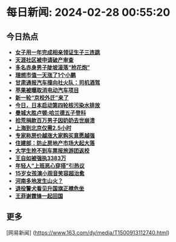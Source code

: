 
# 每日新闻: 2024-02-28 00:55:20
## 今日热点

- **[女子用一年完成相亲领证生子三连跳](https://www.163.com/search?keyword=%E5%A5%B3%E5%AD%90%E7%94%A8%E4%B8%80%E5%B9%B4%E5%AE%8C%E6%88%90%E7%9B%B8%E4%BA%B2%E9%A2%86%E8%AF%81%E7%94%9F%E5%AD%90%E4%B8%89%E8%BF%9E%E8%B7%B3)**
- **[天涯社区被申请破产审查](https://www.163.com/search?keyword=%E5%A4%A9%E6%B6%AF%E7%A4%BE%E5%8C%BA%E8%A2%AB%E7%94%B3%E8%AF%B7%E7%A0%B4%E4%BA%A7%E5%AE%A1%E6%9F%A5)**
- **[多名赤身男子陡坡滚落“抢花炮”](https://www.163.com/search?keyword=%E5%A4%9A%E5%90%8D%E8%B5%A4%E8%BA%AB%E7%94%B7%E5%AD%90%E9%99%A1%E5%9D%A1%E6%BB%9A%E8%90%BD%E2%80%9C%E6%8A%A2%E8%8A%B1%E7%82%AE%E2%80%9D)**
- **[理想市值一天涨了1个小鹏](https://www.163.com/search?keyword=%E7%90%86%E6%83%B3%E5%B8%82%E5%80%BC%E4%B8%80%E5%A4%A9%E6%B6%A8%E4%BA%861%E4%B8%AA%E5%B0%8F%E9%B9%8F)**
- **[甘肃通报汽车撞向社火队：司机酒驾](https://www.163.com/search?keyword=%E7%94%98%E8%82%83%E9%80%9A%E6%8A%A5%E6%B1%BD%E8%BD%A6%E6%92%9E%E5%90%91%E7%A4%BE%E7%81%AB%E9%98%9F%EF%BC%9A%E5%8F%B8%E6%9C%BA%E9%85%92%E9%A9%BE)**
- **[苹果被曝取消电动汽车项目](https://www.163.com/search?keyword=%E8%8B%B9%E6%9E%9C%E8%A2%AB%E6%9B%9D%E5%8F%96%E6%B6%88%E7%94%B5%E5%8A%A8%E6%B1%BD%E8%BD%A6%E9%A1%B9%E7%9B%AE)**
- **[新一轮“京校外迁”来了](https://www.163.com/search?keyword=%E6%96%B0%E4%B8%80%E8%BD%AE%E2%80%9C%E4%BA%AC%E6%A0%A1%E5%A4%96%E8%BF%81%E2%80%9D%E6%9D%A5%E4%BA%86)**
- **[今日，日本启动第四轮核污染水排放](https://www.163.com/search?keyword=%E4%BB%8A%E6%97%A5%EF%BC%8C%E6%97%A5%E6%9C%AC%E5%90%AF%E5%8A%A8%E7%AC%AC%E5%9B%9B%E8%BD%AE%E6%A0%B8%E6%B1%A1%E6%9F%93%E6%B0%B4%E6%8E%92%E6%94%BE)**
- **[曼城大胜卢顿:哈兰德五子登科](https://www.163.com/search?keyword=%E6%9B%BC%E5%9F%8E%E5%A4%A7%E8%83%9C%E5%8D%A2%E9%A1%BF+%E5%93%88%E5%85%B0%E5%BE%B7%E4%BA%94%E5%AD%90%E7%99%BB%E7%A7%91)**
- **[拾荒捐款百万男子因奶奶去世崩溃](https://www.163.com/search?keyword=%E6%8B%BE%E8%8D%92%E6%8D%90%E6%AC%BE%E7%99%BE%E4%B8%87%E7%94%B7%E5%AD%90%E5%9B%A0%E5%A5%B6%E5%A5%B6%E5%8E%BB%E4%B8%96%E5%B4%A9%E6%BA%83)**
- **[上海到北京仅需2.5小时](https://www.163.com/search?keyword=%E4%B8%8A%E6%B5%B7%E5%88%B0%E5%8C%97%E4%BA%AC%E4%BB%85%E9%9C%802.5%E5%B0%8F%E6%97%B6)**
- **[专家称房价越涨大家购买意愿越强](https://www.163.com/search?keyword=%E4%B8%93%E5%AE%B6%E7%A7%B0%E6%88%BF%E4%BB%B7%E8%B6%8A%E6%B6%A8%E5%A4%A7%E5%AE%B6%E8%B4%AD%E4%B9%B0%E6%84%8F%E6%84%BF%E8%B6%8A%E5%BC%BA)**
- **[住建部：防止房地产市场大起大落](https://www.163.com/search?keyword=%E4%BD%8F%E5%BB%BA%E9%83%A8%EF%BC%9A%E9%98%B2%E6%AD%A2%E6%88%BF%E5%9C%B0%E4%BA%A7%E5%B8%82%E5%9C%BA%E5%A4%A7%E8%B5%B7%E5%A4%A7%E8%90%BD)**
- **[大学生抢不到车票报旅游团返校](https://www.163.com/search?keyword=%E5%A4%A7%E5%AD%A6%E7%94%9F%E6%8A%A2%E4%B8%8D%E5%88%B0%E8%BD%A6%E7%A5%A8%E6%8A%A5%E6%97%85%E6%B8%B8%E5%9B%A2%E8%BF%94%E6%A0%A1)**
- **[王自如被强执3383万](https://www.163.com/search?keyword=%E7%8E%8B%E8%87%AA%E5%A6%82%E8%A2%AB%E5%BC%BA%E6%89%A73383%E4%B8%87)**
- **[年轻人“上班恶心穿搭”引热议](https://www.163.com/search?keyword=%E5%B9%B4%E8%BD%BB%E4%BA%BA%E2%80%9C%E4%B8%8A%E7%8F%AD%E6%81%B6%E5%BF%83%E7%A9%BF%E6%90%AD%E2%80%9D%E5%BC%95%E7%83%AD%E8%AE%AE)**
- **[15岁女孩演小观音笑容超治愈](https://www.163.com/search?keyword=15%E5%B2%81%E5%A5%B3%E5%AD%A9%E6%BC%94%E5%B0%8F%E8%A7%82%E9%9F%B3%E7%AC%91%E5%AE%B9%E8%B6%85%E6%B2%BB%E6%84%88)**
- **[河南多地发生山火？](https://www.163.com/search?keyword=%E6%B2%B3%E5%8D%97%E5%A4%9A%E5%9C%B0%E5%8F%91%E7%94%9F%E5%B1%B1%E7%81%AB%EF%BC%9F)**
- **[退役警犬看见升国旗正襟危坐](https://www.163.com/search?keyword=%E9%80%80%E5%BD%B9%E8%AD%A6%E7%8A%AC%E7%9C%8B%E8%A7%81%E5%8D%87%E5%9B%BD%E6%97%97%E6%AD%A3%E8%A5%9F%E5%8D%B1%E5%9D%90)**
- **[王菲谢霆锋一起回国](https://www.163.com/search?keyword=%E7%8E%8B%E8%8F%B2%E8%B0%A2%E9%9C%86%E9%94%8B%E4%B8%80%E8%B5%B7%E5%9B%9E%E5%9B%BD)**

## 更多
[网易新闻] (https://www.163.com/dy/media/T1500913112740.html)

